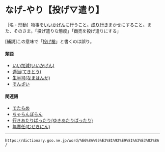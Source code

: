# なげ‐やり【投げ▽遣り】

［名・形動］物事を[いいかげん](いいかげん（いい加減）)に行うこと。[成り行き](なりゆき（成り行き）)まかせにすること。また、そのさま。「投げ遣りな態度」「商売を投げ遣りにする」

\[補説\]この意味で「[投げ槍](https://dictionary.goo.ne.jp/word/%E6%8A%95%E3%81%92%E6%A7%8D/#jn-163802)」と書くのは誤り。

#### 類語

-   [いい加減(いいかげん)](https://dictionary.goo.ne.jp/word/%E5%A5%BD%E3%81%84%E5%8A%A0%E6%B8%9B_%28%E3%81%84%E3%81%84%E3%81%8B%E3%81%92%E3%82%93%29/#jn-9323)
-   [適当(てきとう)](https://dictionary.goo.ne.jp/word/%E9%81%A9%E5%BD%93/#jn-151064)
-   [生半可(なまはんか)](https://dictionary.goo.ne.jp/word/%E7%94%9F%E5%8D%8A%E5%8F%AF/#jn-164924)
-   [ぞんざい](https://dictionary.goo.ne.jp/word/%E3%81%9E%E3%82%93%E3%81%96%E3%81%84/#jn-131987)

#### 関連語

-   [でたらめ](https://dictionary.goo.ne.jp/word/%E5%87%BA%E9%B1%88%E7%9B%AE/#jn-151627)
-   [ちゃらんぽらん](https://dictionary.goo.ne.jp/word/%E3%81%A1%E3%82%83%E3%82%89%E3%82%93%E3%81%BD%E3%82%89%E3%82%93/#jn-142846)
-   [行きあたりばったり(ゆきあたりばったり)](https://dictionary.goo.ne.jp/word/%E8%A1%8C%E5%BD%93%E3%82%8A%E3%81%B0%E3%81%A3%E3%81%9F%E3%82%8A/#jn-10312)
-   [無責任(むせきにん)](https://dictionary.goo.ne.jp/word/%E7%84%A1%E8%B2%AC%E4%BB%BB/#jn-215466)

---
`https://dictionary.goo.ne.jp/word/%E6%8A%95%E3%81%92%E9%81%A3%E3%82%8A/`